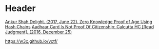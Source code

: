 <!-- TITLE: Digital Proofs -->
<!-- SUBTITLE: A quick summary of Digital Proofs -->

# Header

[Ankur Shah Delight. (2017, June 22). Zero Knowledge Proof of Age Using Hash Chains](http://blog.stratumn.com/zkp-hash-chains/)
[Aadhaar Card Is Not Proof Of Citizenship: Calcutta HC [Read Judgment]. (2016, December 25)](https://www.livelaw.in/aadhaar-card-not-proof-citizenship-calcutta-hc/)


https://w3c.github.io/vctf/